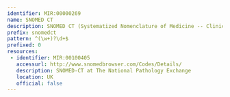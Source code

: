 ```yaml
---
identifier: MIR:00000269
name: SNOMED CT
description: SNOMED CT (Systematized Nomenclature of Medicine -- Clinical Terms), is a systematically organized computer processable collection of medical terminology covering most areas of clinical information such as diseases, findings, procedures, microorganisms, pharmaceuticals, etc.
prefix: snomedct
pattern: ^(\w+)?\d+$
prefixed: 0
resources:
 - identifier: MIR:00100405
   accessurl: http://www.snomedbrowser.com/Codes/Details/
   description: SNOMED-CT at The National Pathology Exchange
   location: UK
   official: false
---
```

